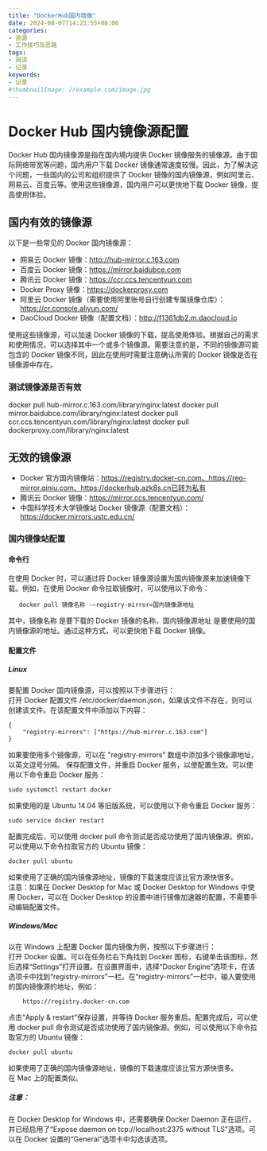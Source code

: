 ```yaml
---
title: "DockerHub国内镜像"
date: 2024-08-07T14:23:55+08:00
categories:
- 资源
- 工作技巧及思路
tags:
- 阅读
- 记录
keywords:
- 记录
#thumbnailImage: //example.com/image.jpg
---
```


<!--more-->

# Docker Hub 国内镜像源配置
Docker Hub 国内镜像源是指在国内境内提供 Docker 镜像服务的镜像源。由于国际网络带宽等问题，国内用户下载 Docker 镜像通常速度较慢。因此，为了解决这个问题，一些国内的公司和组织提供了 Docker 镜像的国内镜像源，例如阿里云、网易云、百度云等。使用这些镜像源，国内用户可以更快地下载 Docker 镜像，提高使用体验。

## 国内有效的镜像源
以下是一些常见的 Docker 国内镜像源：  
- 网易云 Docker 镜像：http://hub-mirror.c.163.com  
- 百度云 Docker 镜像：https://mirror.baidubce.com  
- 腾讯云 Docker 镜像：https://ccr.ccs.tencentyun.com  
- Docker Proxy 镜像：https://dockerproxy.com  
- 阿里云 Docker 镜像（需要使用阿里账号自行创建专属镜像仓库）：https://cr.console.aliyun.com/  
- DaoCloud Docker 镜像（配置文档）：http://f1361db2.m.daocloud.io  

使用这些镜像源，可以加速 Docker 镜像的下载，提高使用体验。根据自己的需求和使用情况，可以选择其中一个或多个镜像源。需要注意的是，不同的镜像源可能包含的 Docker 镜像不同，因此在使用时需要注意确认所需的 Docker 镜像是否在镜像源中存在。

### 测试镜像源是否有效
docker pull hub-mirror.c.163.com/library/nginx:latest
docker pull mirror.baidubce.com/library/nginx:latest
docker pull ccr.ccs.tencentyun.com/library/nginx:latest
docker pull dockerproxy.com/library/nginx:latest
## 无效的镜像源
- Docker 官方国内镜像站：https://registry.docker-cn.com、https://reg-mirror.qiniu.com、https://dockerhub.azk8s.cn已转为私有
- 腾讯云 Docker 镜像：https://mirror.ccs.tencentyun.com/
- 中国科学技术大学镜像站 Docker 镜像源（配置文档）：https://docker.mirrors.ustc.edu.cn/
### 国内镜像站配置
#### 命令行
在使用 Docker 时，可以通过将 Docker 镜像源设置为国内镜像源来加速镜像下载。例如，在使用 Docker 命令拉取镜像时，可以使用以下命令：  
```
   docker pull 镜像名称 -–registry-mirror=国内镜像源地址
```  
其中，镜像名称 是要下载的 Docker 镜像的名称，国内镜像源地址 是要使用的国内镜像源的地址。通过这种方式，可以更快地下载 Docker 镜像。

#### 配置文件
##### Linux 
要配置 Docker 国内镜像源，可以按照以下步骤进行：  
打开 Docker 配置文件 /etc/docker/daemon.json，如果该文件不存在，则可以创建该文件。在该配置文件中添加以下内容：
```
{
    "registry-mirrors": ["https://hub-mirror.c.163.com"]
}
```
如果要使用多个镜像源，可以在 "registry-mirrors" 数组中添加多个镜像源地址，以英文逗号分隔。
保存配置文件，并重启 Docker 服务，以使配置生效。可以使用以下命令重启 Docker 服务：
```
sudo systemctl restart docker
```
如果使用的是 Ubuntu 14.04 等旧版系统，可以使用以下命令重启 Docker 服务：
```
sudo service docker restart
```
配置完成后，可以使用 docker pull 命令测试是否成功使用了国内镜像源。例如，可以使用以下命令拉取官方的 Ubuntu 镜像：
```
docker pull ubuntu
```
如果使用了正确的国内镜像源地址，镜像的下载速度应该比官方源快很多。  
注意：如果在 Docker Desktop for Mac 或 Docker Desktop for Windows 中使用 Docker，可以在 Docker Desktop 的设置中进行镜像加速器的配置，不需要手动编辑配置文件。  
##### Windows/Mac  
以在 Windows 上配置 Docker 国内镜像为例，按照以下步骤进行：  
打开 Docker 设置。可以在任务栏右下角找到 Docker 图标，右键单击该图标，然后选择“Settings”打开设置。在设置界面中，选择“Docker Engine”选项卡，在该选项卡中找到“registry-mirrors”一栏。在“registry-mirrors”一栏中，输入要使用的国内镜像源的地址，例如：
```
    https://registry.docker-cn.com
```
点击“Apply & restart”保存设置，并等待 Docker 服务重启。配置完成后，可以使用 docker pull 命令测试是否成功使用了国内镜像源。例如，可以使用以下命令拉取官方的 Ubuntu 镜像：
```
docker pull ubuntu
```
如果使用了正确的国内镜像源地址，镜像的下载速度应该比官方源快很多。  
在 Mac 上的配置类似。  
##### 注意：
在 Docker Desktop for Windows 中，还需要确保 Docker Daemon 正在运行，并已经启用了“Expose daemon on tcp://localhost:2375 without TLS”选项。可以在 Docker 设置的“General”选项卡中勾选该选项。